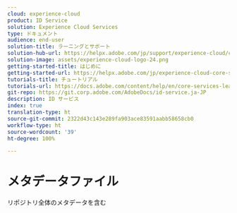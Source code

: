 ```yaml
---
cloud: experience-cloud
product: ID Service
solution: Experience Cloud Services
type: ドキュメント
audience: end-user
solution-title: ラーニングとサポート
solution-hub-url: https://helpx.adobe.com/jp/support/experience-cloud/core-services.html
solution-image: assets/experience-cloud-logo-24.png
getting-started-title: はじめに
getting-started-url: https://helpx.adobe.com/jp/experience-cloud-core-services/get-started.html
tutorials-title: チュートリアル
tutorials-url: https://docs.adobe.com/content/help/en/core-services-learn/tutorials/overview.html
git-repo: https://git.corp.adobe.com/AdobeDocs/id-service.ja-JP
description: ID サービス
index: true
translation-type: ht
source-git-commit: 2322d43c143e289fa903ace83591aabb58658cb0
workflow-type: ht
source-wordcount: '39'
ht-degree: 100%

---
```



# メタデータファイル

リポジトリ全体のメタデータを含む